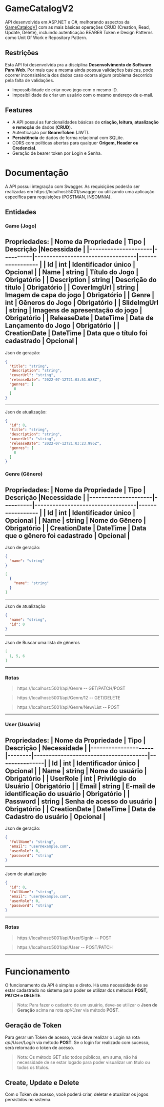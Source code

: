 # GameCatalogV2
API desenvolvida em ASP.NET e C#, melhorando aspectos da [GameCatalogV1](https://github.com/lothar-matthaus/gamecatalog) com as mais básicas operações CRUD (Creation, Read, Update, Delete), incluindo autenticação BEARER Token e Design Patterns como Unit Of Work e Repository Pattern.

## Restrições
Esta API foi desenvolvida pra a disciplina **Desenvolvimento de Software Para Web**. Por mais que a mesma ainda possua validações básicas, pode ocorrer inconsistência dos dados caso ocorra algum problema decorrido pela falta de validações.

- Impossibilidade de criar novo jogo com o mesmo ID.
- Imposibilidade de criar um usuário com o mesmo endereço de e-mail.

## Features
- A API possui as funcionalidades básicas de **criação, leitura, atualização e remoção** de dados (**CRUD**).
- Autenticação por **BearerToken** (JWT).
- **Persistência** de dados de forma relacional com SQLite.
- CORS com políticas abertas para qualquer **Origem, Header ou Credencial**.
- Geração de bearer token por Login e Senha.

# Documentação

A API possui integração com Swagger. As requisições poderão ser realizadas em https://localhost:5001/swagger ou utilizando uma aplicação específica para requisições (POSTMAN, INSOMNIA).

## Entidades

### Game (Jogo)
Propriedades:
| Nome da Propriedade | Tipo     | Descrição                        |Necessidade       |
|---------------------|----------|----------------------------------|----------------- |
| Id                  | int      | Identificador único              | Opcional         |
| Name                | string   | Título do Jogo                   | Obrigatório      |
| Description         | string   | Descrição do título              | Obrigatório      |
| CoverImgUrl         | string   | Imagem de capa do jogo           | Obrigatório      |
| Genre               | int      | Gêneros do Jogo                  | Obrigatório      |
| SlideImgUrl         | string   | Imagens de apresentação do jogo  | Obrigatório      |
| ReleaseDate         | DateTime | Data de Lançamento do Jogo       | Obrigatório      |
| CreationDate        | DateTime | Data que o título foi cadastrado | Opcional         |
---
Json de geração:
~~~ json
{
  "title": "string",
  "description": "string",
  "coverUrl": "string",
  "releaseDate": "2022-07-12T21:03:51.688Z",
  "genres": [
    0
  ]
}
~~~
---
Json de atualização:
~~~json
{
  "id": 0,
  "title": "string",
  "description": "string",
  "coverUrl": "string",
  "releaseDate": "2022-07-12T21:03:23.995Z",
  "genres": [
    0
  ]
}
~~~
### Genre (Gênero)
Propriedades:
| Nome da Propriedade | Tipo     | Descrição                        |Necessidade       |
|---------------------|----------|----------------------------------|----------------- |
| Id                  | int      | Identificador único              | Opcional         |
| Name                | string   | Nome do Gênero                   | Obrigatório      |
| CreationDate        | DateTime | Data que o gênero foi cadastrado | Opcional         |
---
Json de geração:
~~~json
{
  "name": "string"
}
~~~
~~~json
[
  {
    "name": "string"
  }
]
~~~
---
Json de atualização
~~~json
{
  "name": "string",
  "id": 0
}
~~~
---
Json de Buscar uma lista de gêneros
~~~json
[
  1, 5, 6
]
~~~
---
### Rotas
> https://localhost:5001/api/Genre -- GET/PATCH/POST

> https://localhost:5001/api/Genre/12 -- GET/DELETE

> https://localhost:5001/api/Genre/New/List -- POST
---
### User (Usuário)
Propriedades:
| Nome da Propriedade | Tipo   | Descrição                            |  Necessidade  |
|---------------------|--------|--------------------------------------|---------------|
| Id                  |  int     | Identificador único                |   Opcional    |
| Name                |  string  | Nome do usuário                    |  Obrigatório  |
| UserRole            |  int     | Privilégio do Usuário              |  Obrigatório  |
| Email               |  string  | E-mail de identificação do usuário |  Obrigatório  |
| Password            |  string  | Senha de acesso do usuário         |  Obrigatório  |
| CreationDate        | DateTime | Data de Cadastro do usuário        |   Opcional    |
---
Json de geração:
~~~json
{
  "fullName": "string",
  "email": "user@example.com",
  "userRole": 0,
  "password": "string"
}
~~~
---
Jsom de atualização
~~~json
{
  "id": 0,
  "fullName": "string",
  "email": "user@example.com",
  "userRole": 0,
  "password": "string"
}
~~~
---
### Rotas
> https://localhost:5001/api/User/SignIn -- POST

> https://localhost:5001/api/User -- POST/PATCH
---

# Funcionamento
O funcionamento da API é simples e direto. Há uma necessidade de se estar cadastrado no sistema para poder se utilizar dos métodos **POST, PATCH e DELETE**.
> Nota: Para fazer o cadastro de um usuário, deve-se utilizar o **Json de Geração** acima na rota *api/User* via método **POST**.

## Geração de Token
Para gerar um Token de acesso, você deve realizar o Login na rota *api/User/Login* via método **POST**. Se o login for realizado com sucesso, será retornado o token de acesso.
> Nota: Os método GET são todos públicos, em suma, não há necessidade de se estar logado para poder visualizar um título ou todos os títulos.

## Create, Update e Delete
Com o Token de acesso, você poderá criar, deletar e atualizar os jogos persistidos no sistema.

